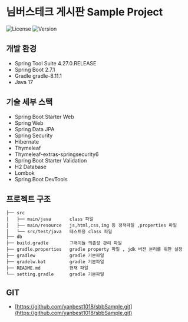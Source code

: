 님버스테크 게시판 Sample Project
=======
![License](https://img.shields.io/badge/license-MIT-blue.svg)
![Version](https://img.shields.io/badge/version-1.0.0-green.svg)

## 개발 환경
- Spring Tool Suite 4.27.0.RELEASE
- Spring Boot 2.7.1
- Gradle gradle-8.11.1
- Java 17

## 기술 세부 스택
- Spring Boot Starter Web
- Spring Web
- Spring Data JPA
- Spring Security
- Hibernate
- Thymeleaf
- Thymeleaf-extras-springsecurity6
- Spring Boot Starter Validation
- H2 Database
- Lombok
- Spring Boot DevTools

## 프로젝트 구조

```sbb
├── src
│   ├── main/java       class 파일
│   ├── main/resource   js,html,css,img 등 정적파일 ,properties 파일
│   └── src/test/java   테스트용 class 파일
├── db
├── build.gradle        그래이들 의존성 관리 파일
├── gradle.properties   gradle property 파일 , jdk 버전 분리를 위한 설정
├── gradlew             gradle 기본파일
├── gradelw.bat         gradle 기본파일
├── README.md           현재 파일
└── setting.gradle      gradle 기본파일
```


## GIT
- [https://github.com/yanbest1018/sbbSample.git](https://github.com/yanbest1018/sbbSample.git)
